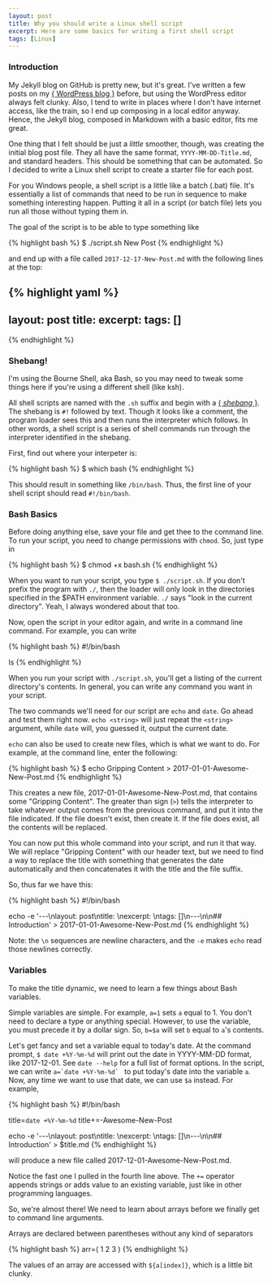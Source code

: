 ```yaml
---
layout: post
title: Why you should write a Linux shell script
excerpt: Here are some basics for writing a first shell script
tags: [Linux]
---
```


### Introduction

My Jekyll blog on GitHub is pretty new, but it's great.  I've written a few posts on my [{ WordPress blog }](http://stonetelescope.wordpress.com) before, but using the WordPress editor always felt clunky.  Also, I tend to write in places where I don't have internet access, like the train, so I end up composing in a local editor anyway.  Hence, the Jekyll blog, composed in Markdown with a basic editor, fits me great.

One thing that I felt should be just a *little* smoother, though, was creating the initial blog post file.  They all have the same format, `YYYY-MM-DD-Title.md`, and standard headers.  This should be something that can be automated.  So I decided to write a Linux shell script to create a starter file for each post.

For you Windows people, a shell script is a little like a batch (.bat) file.  It's essentially a list of commands that need to be run in sequence to make something interesting happen.  Putting it all in a script (or batch file) lets you run all those without typing them in.

The goal of the script is to be able to type something like

{% highlight bash %}
$ ./script.sh New Post
{% endhighlight %}

and end up with a file called `2017-12-17-New-Post.md` with the following lines at the top:

{% highlight yaml %}
---
layout: post
title: 
excerpt: 
tags: []
---
{% endhighlight %}

### Shebang!

I'm using the Bourne Shell, aka Bash, so you may need to tweak some things here if you're using a different shell (like ksh).

All shell scripts are named with the `.sh` suffix and begin with a [{ *shebang* }](WIKIPEDIA).  The shebang is `#!` followed by text.  Though it looks like a comment, the program loader sees this and then runs the interpreter which follows.  In other words, a shell script is a series of shell commands run through the interpreter identified in the shebang.

First, find out where your interpeter is:

{% highlight bash %}
$ which bash
{% endhighlight %}

This should result in something like `/bin/bash`.  Thus, the first line of your shell script should read `#!/bin/bash`.

### Bash Basics

Before doing anything else, save your file and get thee to the command line.  To run your script, you need to change permissions with `chmod`.  So, just type in

{% highlight bash %}
$ chmod +x bash.sh
{% endhighlight %}

When you want to run your script, you type `$ ./script.sh`.  If you don't prefix the program with `./`, then the loader will only look in the directories specified in the $PATH environment variable.  `./` says "look in the current directory".  Yeah, I always wondered about that too.

Now, open the script in your editor again, and write in a command line command.  For example, you can write

{% highlight bash %}
#!/bin/bash

ls
{% endhighlight %}

When you run your script with `./script.sh`, you'll get a listing of the current directory's contents.  In general, you can write any command you want in your script.

The two commands we'll need for our script are `echo` and `date`.  Go ahead and test them right now.  `echo <string>` will just repeat the `<string>` argument, while `date` will, you guessed it, output the current date.  

`echo` can also be used to create new files, which is what we want to do.  For example, at the command line, enter the following:

{% highlight bash %}
$ echo Gripping Content > 2017-01-01-Awesome-New-Post.md
{% endhighlight %}

This creates a new file, 2017-01-01-Awesome-New-Post.md, that contains some "Gripping Content".  The greater than sign (`>`) tells the interpreter to take whatever output comes from the previous command, and put it into the file indicated.  If the file doesn't exist, then create it.  If the file does exist, all the contents will be replaced.

You can now put this whole command into your script, and run it that way.  We will replace "Gripping Content" with our header text, but we need to find a way to replace the title with something that generates the date automatically and then concatenates it with the title and the file suffix.

So, thus far we have this:

{% highlight bash %}
#!/bin/bash

echo -e '---\nlayout: post\ntitle: \nexcerpt: \ntags: []\n---\n\n## Introduction' > 2017-01-01-Awesome-New-Post.md
{% endhighlight %}

Note:  the `\n` sequences are newline characters, and the `-e` makes `echo` read those newlines correctly.

### Variables

To make the title dynamic, we need to learn a few things about Bash variables.

Simple variables are simple.  For example, `a=1` sets `a` equal to 1.  You don't need to declare a type or anything special.  However, to use the variable, you must precede it by a dollar sign.  So, `b=$a` will set `b` equal to `a`'s contents.

Let's get fancy and set a variable equal to today's date.  At the command prompt, `$ date +%Y-%m-%d` will print out the date in YYYY-MM-DD format, like 2017-12-01.  See `date --help` for a full list of format options.  In the script, we can write ``a=`date +%Y-%m-%d` `` to put today's date into the variable `a`.  Now, any time we want to use that date, we can use `$a` instead.  For example,

{% highlight bash %}
#!/bin/bash

title=`date +%Y-%m-%d`
title+=-Awesome-New-Post

echo -e '---\nlayout: post\ntitle: \nexcerpt: \ntags: []\n---\n\n## Introduction' > $title.md
{% endhighlight %}

will produce a new file called 2017-12-01-Awesome-New-Post.md.

Notice the fast one I pulled in the fourth line above.  The `+=` operator appends strings or adds value to an existing variable, just like in other programming languages.

So, we're almost there!  We need to learn about arrays before we finally get to command line arguments.

Arrays are declared between parentheses without any kind of separators

{% highlight bash %}
arr=( 1 2 3 )
{% endhighlight %}

The values of an array are accessed with `${a[index]}`, which is a little bit clunky.

